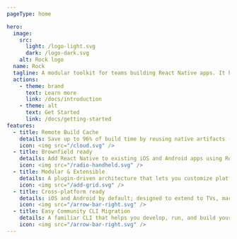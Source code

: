 ```yaml
---
pageType: home

hero:
  image:
    src:
      light: /logo-light.svg
      dark: /logo-dark.svg
    alt: Rock logo
  name: Rock
  tagline: A modular toolkit for teams building React Native apps. It helps improve build times and developer experience while fitting into your existing workflows and infrastructure.
  actions:
    - theme: brand
      text: Learn more
      link: /docs/introduction
    - theme: alt
      text: Get Started
      link: /docs/getting-started
features:
  - title: Remote Build Cache
    details: Save up to 96% of build time by reusing native artifacts (APK, AAB, APP, IPA) across machines and CI. Use built‑in integrations for GitHub, S3, and R2 or bring your own storage.
    icon: <img src="/cloud.svg" />
  - title: Brownfield ready
    details: Add React Native to existing iOS and Android apps using Rock Brownfield.
    icon: <img src="/radio-handheld.svg" />
  - title: Modular & Extensible
    details: A plugin‑driven architecture that lets you customize platforms, bundlers, cache providers, and more.
    icon: <img src="/add-grid.svg" />
  - title: Cross‑platform ready
    details: iOS and Android by default; designed to extend to TVs, macOS, and Windows (coming soon).
    icon: <img src="/arrow-bar-right.svg" />
  - title: Easy Community CLI Migration
    details: A familiar CLI that helps you develop, run, and build your app. Integrates with Remote Build Cache. Migrate from Community CLI in minutes.
    icon: <img src="/arrow-bar-right.svg" />
---
```

